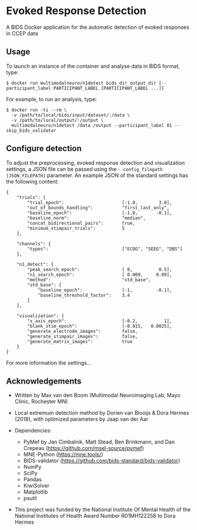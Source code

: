 # Evoked Response Detection
A BIDS Docker application for the automatic detection of evoked responses in CCEP data

## Usage

To launch an instance of the container and analyse data in BIDS format, type:

```
$ docker run multimodalneuro/n1detect bids_dir output_dir [--participant_label PARTICIPANT_LABEL [PARTICIPANT_LABEL ...]]
```
For example, to run an analysis, type:

```
$ docker run -ti --rm \
  -v /path/to/local/bids/input/dataset/:/data \
  -v /path/to/local/output/:/output \
  multimodalneuro/n1detect /data /output --participant_label 01 --skip_bids_validator
```

## Configure detection
To adjust the preprocessing, evoked response detection and visualization settings, a JSON file can be passed using the ```--config_filepath [JSON_FILEPATH]``` parameter.
An example JSON of the standard settings has the following content:
```
{
    "trials": {
        "trial_epoch":                      [-1.0,        3.0],
        "out_of_bounds_handling":           "first_last_only",
        "baseline_epoch":                   [-1.0,       -0.1],
        "baseline_norm":                    "median",
        "concat_bidirectional_pairs":       true,
        "minimum_stimpair_trials":          5
    },

    "channels": {
        "types":                            ["ECOG", "SEEG", "DBS"]
    },

    "n1_detect": {
        "peak_search_epoch":                [ 0,          0.5],
        "n1_search_epoch":                  [ 0.009,     0.09],
        "method":                           "std_base",
        "std_base": {
            "baseline_epoch":               [-1,         -0.1],
            "baseline_threshold_factor":    3.4
        }
    },

    "visualization": {
        "x_axis_epoch":                     [-0.2,          1],
        "blank_stim_epoch":                 [-0.015,   0.0025],
        "generate_electrode_images":        false,
        "generate_stimpair_images":         false,
        "generate_matrix_images":           true
    }
}
```
For more information the settings...

## Acknowledgements

- Written by Max van den Boom (Multimodal Neuroimaging Lab, Mayo Clinic, Rochester MN)
- Local extremum detection method by Dorien van Blooijs & Dora Hermes (2018), with optimized parameters by Jaap van der Aar
- Dependencies:
  - PyMef by Jan Cimbalnik, Matt Stead, Ben Brinkmann, and Dan Crepeau (https://github.com/msel-source/pymef)
  - MNE-Python (https://mne.tools/)
  - BIDS-validator (https://github.com/bids-standard/bids-validator)
  - NumPy
  - SciPy
  - Pandas
  - KiwiSolver
  - Matplotlib
  - psutil

- This project was funded by the National Institute Of Mental Health of the National Institutes of Health Award Number R01MH122258 to Dora Hermes
